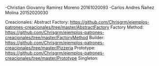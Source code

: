 -Christian Giovanny Ramirez Moreno 20161020093
-Carlos Andres Ñañez Molina 20152020030

Creacionales:
Abstract Factory: https://github.com/Chrisgrm/ejemplos-patrones-creacionales/tree/master/AbstractFactory
Factory Method: https://github.com/Chrisgrm/ejemplos-patrones-creacionales/tree/master/FactoryMethod 
Builder: https://github.com/Chrisgrm/ejemplos-patrones-creacionales/tree/master/Pizzeria
Prototype: https://github.com/Chrisgrm/ejemplos-patrones-creacionales/tree/master/Prototype
Singleton: 
